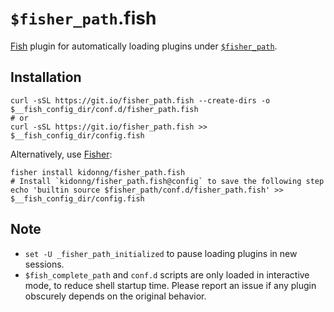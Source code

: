 # `$fisher_path`.fish

[Fish](https://fishshell.com/) plugin for automatically loading plugins under [`$fisher_path`](https://github.com/jorgebucaran/fisher/issues/640).

## Installation


```
curl -sSL https://git.io/fisher_path.fish --create-dirs -o $__fish_config_dir/conf.d/fisher_path.fish
# or
curl -sSL https://git.io/fisher_path.fish >> $__fish_config_dir/config.fish
```

Alternatively, use [Fisher](https://github.com/jorgebucaran/fisher):

```
fisher install kidonng/fisher_path.fish
# Install `kidonng/fisher_path.fish@config` to save the following step
echo 'builtin source $fisher_path/conf.d/fisher_path.fish' >> $__fish_config_dir/config.fish
```

## Note

- `set -U _fisher_path_initialized` to pause loading plugins in new sessions.
- `$fish_complete_path` and `conf.d` scripts are only loaded in interactive mode, to reduce shell startup time. Please report an issue if any plugin obscurely	depends on the original behavior.
